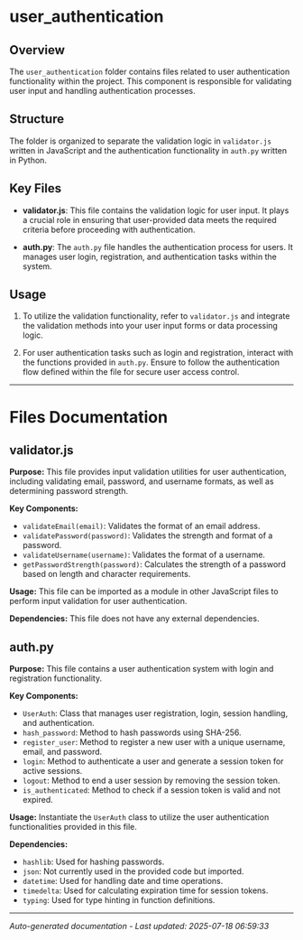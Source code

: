 # user_authentication

## Overview
The `user_authentication` folder contains files related to user authentication functionality within the project. This component is responsible for validating user input and handling authentication processes.

## Structure
The folder is organized to separate the validation logic in `validator.js` written in JavaScript and the authentication functionality in `auth.py` written in Python.

## Key Files
- **validator.js**: This file contains the validation logic for user input. It plays a crucial role in ensuring that user-provided data meets the required criteria before proceeding with authentication.
  
- **auth.py**: The `auth.py` file handles the authentication process for users. It manages user login, registration, and authentication tasks within the system.

## Usage
1. To utilize the validation functionality, refer to `validator.js` and integrate the validation methods into your user input forms or data processing logic.
   
2. For user authentication tasks such as login and registration, interact with the functions provided in `auth.py`. Ensure to follow the authentication flow defined within the file for secure user access control.

---

# Files Documentation

## validator.js

**Purpose:** This file provides input validation utilities for user authentication, including validating email, password, and username formats, as well as determining password strength.

**Key Components:**
- `validateEmail(email)`: Validates the format of an email address.
- `validatePassword(password)`: Validates the strength and format of a password.
- `validateUsername(username)`: Validates the format of a username.
- `getPasswordStrength(password)`: Calculates the strength of a password based on length and character requirements.

**Usage:** This file can be imported as a module in other JavaScript files to perform input validation for user authentication.

**Dependencies:** This file does not have any external dependencies.

## auth.py

**Purpose:** This file contains a user authentication system with login and registration functionality.

**Key Components:**
- `UserAuth`: Class that manages user registration, login, session handling, and authentication.
- `hash_password`: Method to hash passwords using SHA-256.
- `register_user`: Method to register a new user with a unique username, email, and password.
- `login`: Method to authenticate a user and generate a session token for active sessions.
- `logout`: Method to end a user session by removing the session token.
- `is_authenticated`: Method to check if a session token is valid and not expired.

**Usage:** Instantiate the `UserAuth` class to utilize the user authentication functionalities provided in this file.

**Dependencies:** 
- `hashlib`: Used for hashing passwords.
- `json`: Not currently used in the provided code but imported.
- `datetime`: Used for handling date and time operations.
- `timedelta`: Used for calculating expiration time for session tokens.
- `typing`: Used for type hinting in function definitions.

---
*Auto-generated documentation - Last updated: 2025-07-18 06:59:33*
